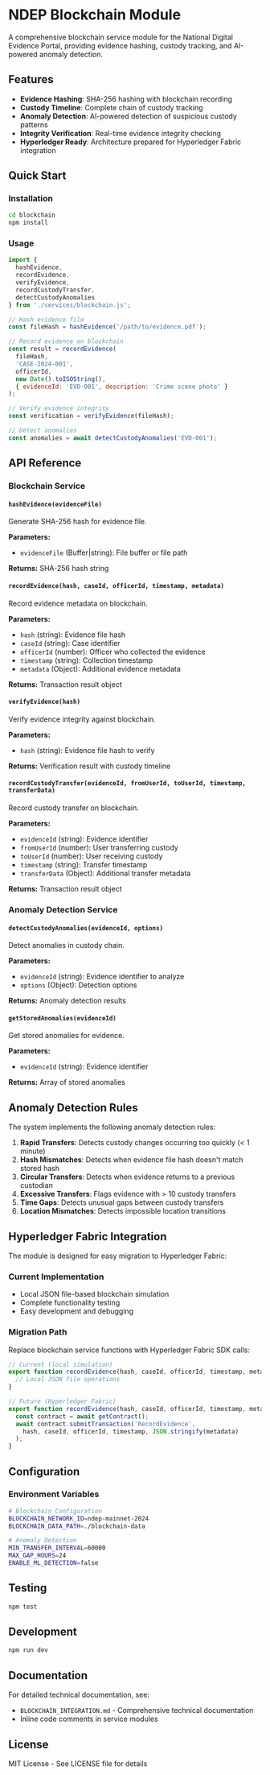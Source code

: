 # NDEP Blockchain Module

A comprehensive blockchain service module for the National Digital Evidence Portal, providing evidence hashing, custody tracking, and AI-powered anomaly detection.

## Features

- **Evidence Hashing**: SHA-256 hashing with blockchain recording
- **Custody Timeline**: Complete chain of custody tracking
- **Anomaly Detection**: AI-powered detection of suspicious custody patterns
- **Integrity Verification**: Real-time evidence integrity checking
- **Hyperledger Ready**: Architecture prepared for Hyperledger Fabric integration

## Quick Start

### Installation

```bash
cd blockchain
npm install
```

### Usage

```javascript
import { 
  hashEvidence, 
  recordEvidence, 
  verifyEvidence, 
  recordCustodyTransfer,
  detectCustodyAnomalies 
} from './services/blockchain.js';

// Hash evidence file
const fileHash = hashEvidence('/path/to/evidence.pdf');

// Record evidence on blockchain
const result = recordEvidence(
  fileHash,
  'CASE-2024-001',
  officerId,
  new Date().toISOString(),
  { evidenceId: 'EVD-001', description: 'Crime scene photo' }
);

// Verify evidence integrity
const verification = verifyEvidence(fileHash);

// Detect anomalies
const anomalies = await detectCustodyAnomalies('EVD-001');
```

## API Reference

### Blockchain Service

#### `hashEvidence(evidenceFile)`
Generate SHA-256 hash for evidence file.

**Parameters:**
- `evidenceFile` (Buffer|string): File buffer or file path

**Returns:** SHA-256 hash string

#### `recordEvidence(hash, caseId, officerId, timestamp, metadata)`
Record evidence metadata on blockchain.

**Parameters:**
- `hash` (string): Evidence file hash
- `caseId` (string): Case identifier
- `officerId` (number): Officer who collected the evidence
- `timestamp` (string): Collection timestamp
- `metadata` (Object): Additional evidence metadata

**Returns:** Transaction result object

#### `verifyEvidence(hash)`
Verify evidence integrity against blockchain.

**Parameters:**
- `hash` (string): Evidence file hash to verify

**Returns:** Verification result with custody timeline

#### `recordCustodyTransfer(evidenceId, fromUserId, toUserId, timestamp, transferData)`
Record custody transfer on blockchain.

**Parameters:**
- `evidenceId` (string): Evidence identifier
- `fromUserId` (number): User transferring custody
- `toUserId` (number): User receiving custody
- `timestamp` (string): Transfer timestamp
- `transferData` (Object): Additional transfer metadata

**Returns:** Transaction result object

### Anomaly Detection Service

#### `detectCustodyAnomalies(evidenceId, options)`
Detect anomalies in custody chain.

**Parameters:**
- `evidenceId` (string): Evidence identifier to analyze
- `options` (Object): Detection options

**Returns:** Anomaly detection results

#### `getStoredAnomalies(evidenceId)`
Get stored anomalies for evidence.

**Parameters:**
- `evidenceId` (string): Evidence identifier

**Returns:** Array of stored anomalies

## Anomaly Detection Rules

The system implements the following anomaly detection rules:

1. **Rapid Transfers**: Detects custody changes occurring too quickly (< 1 minute)
2. **Hash Mismatches**: Detects when evidence file hash doesn't match stored hash
3. **Circular Transfers**: Detects when evidence returns to a previous custodian
4. **Excessive Transfers**: Flags evidence with > 10 custody transfers
5. **Time Gaps**: Detects unusual gaps between custody transfers
6. **Location Mismatches**: Detects impossible location transitions

## Hyperledger Fabric Integration

The module is designed for easy migration to Hyperledger Fabric:

### Current Implementation
- Local JSON file-based blockchain simulation
- Complete functionality testing
- Easy development and debugging

### Migration Path
Replace blockchain service functions with Hyperledger Fabric SDK calls:

```javascript
// Current (local simulation)
export function recordEvidence(hash, caseId, officerId, timestamp, metadata) {
  // Local JSON file operations
}

// Future (Hyperledger Fabric)
export function recordEvidence(hash, caseId, officerId, timestamp, metadata) {
  const contract = await getContract();
  await contract.submitTransaction('RecordEvidence', 
    hash, caseId, officerId, timestamp, JSON.stringify(metadata)
  );
}
```

## Configuration

### Environment Variables

```bash
# Blockchain Configuration
BLOCKCHAIN_NETWORK_ID=ndep-mainnet-2024
BLOCKCHAIN_DATA_PATH=./blockchain-data

# Anomaly Detection
MIN_TRANSFER_INTERVAL=60000
MAX_GAP_HOURS=24
ENABLE_ML_DETECTION=false
```

## Testing

```bash
npm test
```

## Development

```bash
npm run dev
```

## Documentation

For detailed technical documentation, see:
- `BLOCKCHAIN_INTEGRATION.md` - Comprehensive technical documentation
- Inline code comments in service modules

## License

MIT License - See LICENSE file for details
